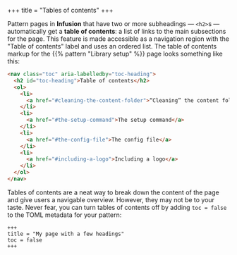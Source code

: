 +++
title = "Tables of contents"
+++

Pattern pages in **Infusion** that have two or more subheadings — `<h2>`s — automatically get a **table of contents**: a list of links to the main subsections for the page. This feature is made accessible as a navigation region with the "Table of contents" label and uses an ordered list. The table of contents markup for the {{% pattern "Library setup" %}} page looks something like this:

```html
<nav class="toc" aria-labelledby="toc-heading">
  <h2 id="toc-heading">Table of contents</h2>
  <ol>
    <li>
      <a href="#cleaning-the-content-folder">“Cleaning” the content folder</a>
    </li>
    <li>
      <a href="#the-setup-command">The setup command</a>
    </li>
    <li>
      <a href="#the-config-file">The config file</a>
    </li>
    <li>
      <a href="#including-a-logo">Including a logo</a>
    </li>
  </ol>
</nav>
```

Tables of contents are a neat way to break down the content of the page and give users a navigable overview. However, they may not be to your taste. Never fear, you can turn tables of contents off by adding `toc = false` to the TOML metadata for your pattern:

```
+++
title = "My page with a few headings"
toc = false
+++
```
